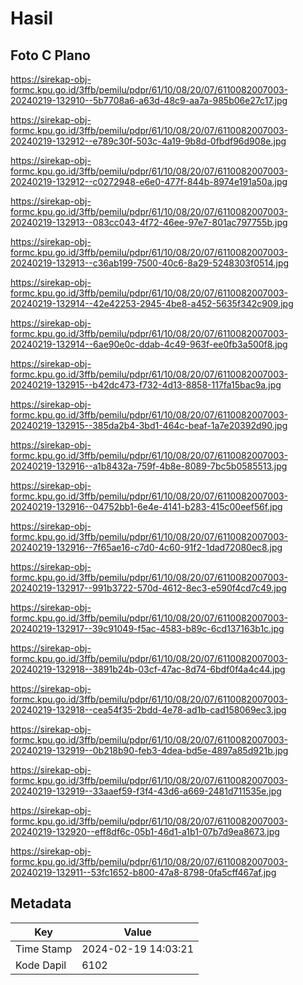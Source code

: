 # Hasil

## Foto C Plano

https://sirekap-obj-formc.kpu.go.id/3ffb/pemilu/pdpr/61/10/08/20/07/6110082007003-20240219-132910--5b7708a6-a63d-48c9-aa7a-985b06e27c17.jpg

https://sirekap-obj-formc.kpu.go.id/3ffb/pemilu/pdpr/61/10/08/20/07/6110082007003-20240219-132912--e789c30f-503c-4a19-9b8d-0fbdf96d908e.jpg

https://sirekap-obj-formc.kpu.go.id/3ffb/pemilu/pdpr/61/10/08/20/07/6110082007003-20240219-132912--c0272948-e6e0-477f-844b-8974e191a50a.jpg

https://sirekap-obj-formc.kpu.go.id/3ffb/pemilu/pdpr/61/10/08/20/07/6110082007003-20240219-132913--083cc043-4f72-46ee-97e7-801ac797755b.jpg

https://sirekap-obj-formc.kpu.go.id/3ffb/pemilu/pdpr/61/10/08/20/07/6110082007003-20240219-132913--c36ab199-7500-40c6-8a29-5248303f0514.jpg

https://sirekap-obj-formc.kpu.go.id/3ffb/pemilu/pdpr/61/10/08/20/07/6110082007003-20240219-132914--42e42253-2945-4be8-a452-5635f342c909.jpg

https://sirekap-obj-formc.kpu.go.id/3ffb/pemilu/pdpr/61/10/08/20/07/6110082007003-20240219-132914--6ae90e0c-ddab-4c49-963f-ee0fb3a500f8.jpg

https://sirekap-obj-formc.kpu.go.id/3ffb/pemilu/pdpr/61/10/08/20/07/6110082007003-20240219-132915--b42dc473-f732-4d13-8858-117fa15bac9a.jpg

https://sirekap-obj-formc.kpu.go.id/3ffb/pemilu/pdpr/61/10/08/20/07/6110082007003-20240219-132915--385da2b4-3bd1-464c-beaf-1a7e20392d90.jpg

https://sirekap-obj-formc.kpu.go.id/3ffb/pemilu/pdpr/61/10/08/20/07/6110082007003-20240219-132916--a1b8432a-759f-4b8e-8089-7bc5b0585513.jpg

https://sirekap-obj-formc.kpu.go.id/3ffb/pemilu/pdpr/61/10/08/20/07/6110082007003-20240219-132916--04752bb1-6e4e-4141-b283-415c00eef56f.jpg

https://sirekap-obj-formc.kpu.go.id/3ffb/pemilu/pdpr/61/10/08/20/07/6110082007003-20240219-132916--7f65ae16-c7d0-4c60-91f2-1dad72080ec8.jpg

https://sirekap-obj-formc.kpu.go.id/3ffb/pemilu/pdpr/61/10/08/20/07/6110082007003-20240219-132917--991b3722-570d-4612-8ec3-e590f4cd7c49.jpg

https://sirekap-obj-formc.kpu.go.id/3ffb/pemilu/pdpr/61/10/08/20/07/6110082007003-20240219-132917--39c91049-f5ac-4583-b89c-6cd137163b1c.jpg

https://sirekap-obj-formc.kpu.go.id/3ffb/pemilu/pdpr/61/10/08/20/07/6110082007003-20240219-132918--3891b24b-03cf-47ac-8d74-6bdf0f4a4c44.jpg

https://sirekap-obj-formc.kpu.go.id/3ffb/pemilu/pdpr/61/10/08/20/07/6110082007003-20240219-132918--cea54f35-2bdd-4e78-ad1b-cad158069ec3.jpg

https://sirekap-obj-formc.kpu.go.id/3ffb/pemilu/pdpr/61/10/08/20/07/6110082007003-20240219-132919--0b218b90-feb3-4dea-bd5e-4897a85d921b.jpg

https://sirekap-obj-formc.kpu.go.id/3ffb/pemilu/pdpr/61/10/08/20/07/6110082007003-20240219-132919--33aaef59-f3f4-43d6-a669-2481d711535e.jpg

https://sirekap-obj-formc.kpu.go.id/3ffb/pemilu/pdpr/61/10/08/20/07/6110082007003-20240219-132920--eff8df6c-05b1-46d1-a1b1-07b7d9ea8673.jpg

https://sirekap-obj-formc.kpu.go.id/3ffb/pemilu/pdpr/61/10/08/20/07/6110082007003-20240219-132911--53fc1652-b800-47a8-8798-0fa5cff467af.jpg


## Metadata

| Key        | Value               |
| ---------- | ------------------- |
| Time Stamp | 2024-02-19 14:03:21 |
| Kode Dapil | 6102                |



